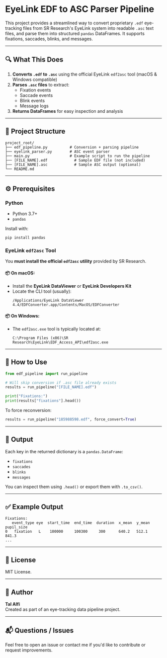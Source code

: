 # EyeLink EDF to ASC Parser Pipeline

This project provides a streamlined way to convert proprietary `.edf` eye-tracking files from SR Research's EyeLink system into readable `.asc` text files, and parse them into structured `pandas` DataFrames. It supports fixations, saccades, blinks, and messages.

---

## 🔍 What This Does

1. **Converts `.edf` to `.asc`** using the official EyeLink `edf2asc` tool (macOS & Windows compatible)
2. **Parses `.asc` files** to extract:
   - Fixation events
   - Saccade events
   - Blink events
   - Message logs
3. **Returns DataFrames** for easy inspection and analysis

---

## 📁 Project Structure

```
project_root/
├── edf_pipeline.py          # Conversion + parsing pipeline
├── eyelink_parser.py        # ASC event parser
├── main.py                  # Example script to run the pipeline
├── [FILE_NAME].edf            # Sample EDF file (not included)
├── [FILE_NAME].asc            # Sample ASC output (optional)
└── README.md
```

---

## ⚙️ Prerequisites

### Python
- Python 3.7+
- `pandas`

Install with:
```bash
pip install pandas
```

### EyeLink `edf2asc` Tool
You **must install the official `edf2asc` utility** provided by SR Research.

#### 📦 On macOS:
- Install the **EyeLink DataViewer** or **EyeLink Developers Kit**
- Locate the CLI tool (usually):
  ```
  /Applications/EyeLink DataViewer 4.4/EDFConverter.app/Contents/MacOS/EDFConverter
  ```

#### 📦 On Windows:
- The `edf2asc.exe` tool is typically located at:
  ```
  C:\Program Files (x86)\SR Research\EyeLink\EDF_Access_API\edf2asc.exe
  ```

---

## 🚀 How to Use

```python
from edf_pipeline import run_pipeline

# Will skip conversion if .asc file already exists
results = run_pipeline("[FILE_NAME].edf")

print("Fixations:")
print(results["fixations"].head())
```

To force reconversion:
```python
results = run_pipeline("185988598.edf", force_convert=True)
```

---

## 🧪 Output
Each key in the returned dictionary is a `pandas.DataFrame`:
- `fixations`
- `saccades`
- `blinks`
- `messages`

You can inspect them using `.head()` or export them with `.to_csv()`.

---

## ✅ Example Output
```plaintext
Fixations:
   event_type eye  start_time  end_time  duration  x_mean  y_mean  pupil_size
0   fixation   L    100000     100300     300      640.2   512.1     841.3
...
```

---

## 📌 License
MIT License.

---

## 👤 Author
**Tal Alfi**  
Created as part of an eye-tracking data pipeline project.

---

## 📬 Questions / Issues
Feel free to open an issue or contact me if you'd like to contribute or request improvements.

